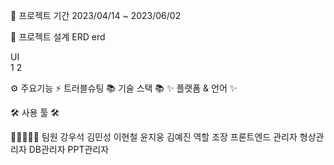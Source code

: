 📅 프로젝트 기간
2023/04/14 ~ 2023/06/02


🧱 프로젝트 설계
ERD
erd

UI  
1 2


⚙ 주요기능
⚡ 트러블슈팅
📚 기술 스택 📚
✨ 플랫폼 & 언어 ✨

    
 

🛠 사용 툴 🛠

 
 

🚀👩‍🚀👨‍🚀 팀원
강우석	김민성	이현철	윤지웅	김예진
역할	조장	프론트엔드 관리자	형상관리자	DB관리자	PPT관리자
